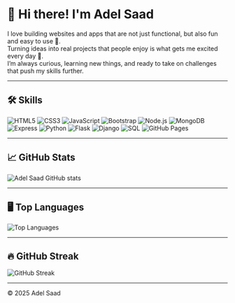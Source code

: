 # 👋 Hi there! I'm Adel Saad

 I love building websites and apps that are not just functional, but also fun and easy to use 🌟.  
Turning ideas into real projects that people enjoy is what gets me excited every day 🚀.  
I’m always curious, learning new things, and ready to take on challenges that push my skills further.

---

## 🛠️ Skills

![HTML5](https://img.shields.io/badge/HTML5-E34F26?style=for-the-badge&logo=html5&logoColor=white)
![CSS3](https://img.shields.io/badge/CSS3-1572B6?style=for-the-badge&logo=css3&logoColor=white)
![JavaScript](https://img.shields.io/badge/JavaScript-F7DF1E?style=for-the-badge&logo=javascript&logoColor=black)
![Bootstrap](https://img.shields.io/badge/Bootstrap-7952B3?style=for-the-badge&logo=bootstrap&logoColor=white)
![Node.js](https://img.shields.io/badge/Node.js-339933?style=for-the-badge&logo=node.js&logoColor=white)
![MongoDB](https://img.shields.io/badge/MongoDB-47A248?style=for-the-badge&logo=mongodb&logoColor=white)
![Express](https://img.shields.io/badge/Express-000000?style=for-the-badge&logo=express&logoColor=white)
![Python](https://img.shields.io/badge/Python-3776AB?style=for-the-badge&logo=python&logoColor=white)
![Flask](https://img.shields.io/badge/Flask-000000?style=for-the-badge&logo=flask&logoColor=white)
![Django](https://img.shields.io/badge/Django-092E20?style=for-the-badge&logo=django&logoColor=white)
![SQL](https://img.shields.io/badge/SQL-4479A1?style=for-the-badge&logo=mysql&logoColor=white)
![GitHub Pages](https://img.shields.io/badge/GitHub%20Pages-181717?style=for-the-badge&logo=github&logoColor=white)

---

## 📈 GitHub Stats

![Adel Saad GitHub stats](https://github-readme-stats.vercel.app/api?username=adelsaad99&show_icons=true&theme=dark&count_private=true)

---

## 🖥️ Top Languages

![Top Languages](https://github-readme-stats.vercel.app/api/top-langs/?username=adelsaad99&layout=compact&theme=dark)

---

## 🔥 GitHub Streak

![GitHub Streak](https://github-readme-streak-stats.herokuapp.com/?user=adelsaad99&theme=dark)

---

© 2025 Adel Saad
